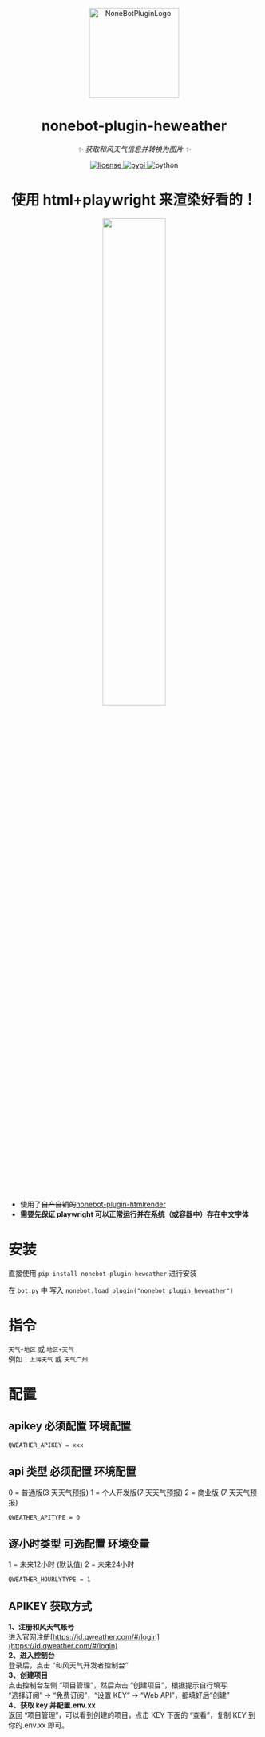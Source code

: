 <p align="center">
  <a href="https://v2.nonebot.dev/store"><img src="https://user-images.githubusercontent.com/44545625/209862575-acdc9feb-3c76-471d-ad89-cc78927e5875.png" width="180" height="180" alt="NoneBotPluginLogo"></a>
</p>

<div align="center">

# nonebot-plugin-heweather

_✨ 获取和风天气信息并转换为图片 ✨_

</div>

<p align="center">
  <a href="https://raw.githubusercontent.com/kexue-z/nonebot-plugin-heweather/master/LICENSE">
    <img src="https://img.shields.io/github/license/kexue-z/nonebot-plugin-heweather.svg" alt="license">
  </a>
  <a href="https://pypi.org/project/nonebot-plugin-heweather/">
    <img src="https://img.shields.io/pypi/v/nonebot-plugin-heweather" alt="pypi">
  </a>
  <img src="https://img.shields.io/badge/python-3.8+-blue.svg" alt="python">
</p>

<div align="center">

# 使用 html+playwright 来渲染好看的！

<img src="docs/weather.png"  width="50%">
</div>

- 使用了~~自产自销的~~[nonebot-plugin-htmlrender](https://github.com/kexue-z/nonebot-plugin-htmlrender)
- **需要先保证 playwright 可以正常运行并在系统（或容器中）存在中文字体**

# 安装

直接使用 `pip install nonebot-plugin-heweather` 进行安装

在 `bot.py` 中 写入 `nonebot.load_plugin("nonebot_plugin_heweather")`

# 指令

`天气+地区` 或 `地区+天气`  
例如：`上海天气` 或 `天气广州`

# 配置

## apikey 必须配置 环境配置

```
QWEATHER_APIKEY = xxx
```

## api 类型 必须配置 环境配置

0 = 普通版(3 天天气预报)
1 = 个人开发版(7 天天气预报)
2 = 商业版 (7 天天气预报)

```
QWEATHER_APITYPE = 0
```

## 逐小时类型 可选配置 环境变量

1 = 未来12小时 (默认值)
2 = 未来24小时

```
QWEATHER_HOURLYTYPE = 1
```

## APIKEY 获取方式

**1、注册和风天气账号**  
进入官网注册[https://id.qweather.com/#/login](https://id.qweather.com/#/login)  
**2、进入控制台**  
登录后，点击 “和风天气开发者控制台”  
**3、创建项目**  
点击控制台左侧 “项目管理”，然后点击 “创建项目”，根据提示自行填写  
“选择订阅” -> “免费订阅”，“设置 KEY” -> “Web API”，都填好后“创建”  
**4、获取 key 并配置.env.xx**  
返回 “项目管理”，可以看到创建的项目，点击 KEY 下面的 “查看”，复制 KEY 到你的.env.xx 即可。
